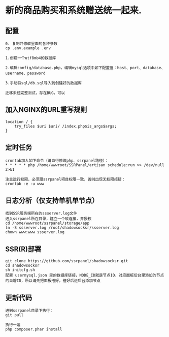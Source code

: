# 新的商品购买和系统赠送统一起来.


## 配置
````
0. 复制并修改里面的各种参数
cp .env.example .env

1.创建一个utf8mb4的数据库

2.编辑config/database.php，编辑mysql选项中如下配置值：host、port、database、username、password

3.手动将sql/db.sql导入到创建好的数据库

````

````
迁移未经完整测试，存在BUG，可以
````

## 加入NGINX的URL重写规则
````
location / {
    try_files $uri $uri/ /index.php$is_args$args;
}
````

## 定时任务
````
crontab加入如下命令（请自行修改php、ssrpanel路径）：
* * * * * php /home/wwwroot/SSRPanel/artisan schedule:run >> /dev/null 2>&1

注意运行权限，必须跟ssrpanel项目权限一致，否则出现无权限报错：
crontab -e -u www
````

## 日志分析（仅支持单机单节点）
````
找到SSR服务端所在的ssserver.log文件
进入ssrpanel所在目录，建立一个软连接，并授权
cd /home/wwwroot/ssrpanel/storage/app
ln -S ssserver.log /root/shadowsocksr/ssserver.log
chown www:www ssserver.log
````

## SSR(R)部署
````
git clone https://github.com/ssrpanel/shadowsocksr.git
cd shadowsocksr
sh initcfg.sh
配置 usermysql.json 里的数据库链接，NODE_ID就是节点ID，对应面板后台里添加的节点的自增ID，所以请先把面板搭好，搭好后进后台添加节点
````

## 更新代码
````
进到ssrpanel目录下执行：
git pull

执行一遍 
php composer.phar install
````